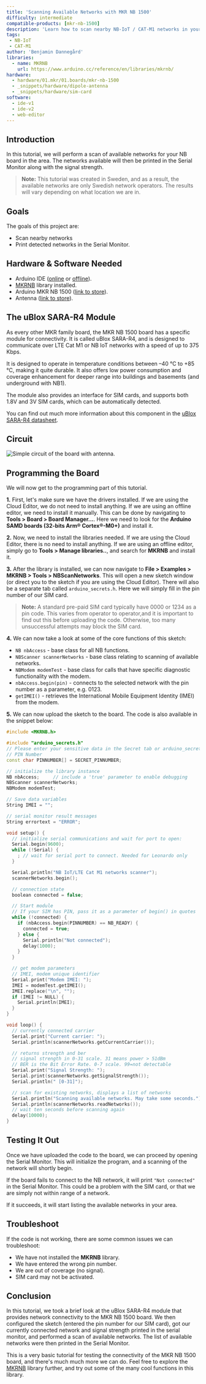 ```yaml
---
title: 'Scanning Available Networks with MKR NB 1500'
difficulty: intermediate
compatible-products: [mkr-nb-1500]
description: 'Learn how to scan nearby NB-IoT / CAT-M1 networks in your area, and print them out in the Serial Monitor.'
tags:
 - NB-IoT
 - CAT-M1
author: 'Benjamin Dannegård'
libraries: 
  - name: MKRNB
    url: https://www.arduino.cc/reference/en/libraries/mkrnb/
hardware:
  - hardware/01.mkr/01.boards/mkr-nb-1500
  - _snippets/hardware/dipole-antenna
  - _snippets/hardware/sim-card
software:
  - ide-v1
  - ide-v2
  - web-editor
---
```



## Introduction 

In this tutorial, we will perform a scan of available networks for your NB board in the area. The networks available will then be printed in the Serial Monitor along with the signal strength. 

>**Note:** This tutorial was created in Sweden, and as a result, the available networks are only Swedish network operators. The results will vary depending on what location we are in. 

## Goals

The goals of this project are:

- Scan nearby networks
- Print detected networks in the Serial Monitor.

## Hardware & Software Needed

- Arduino IDE ([online](https://create.arduino.cc/) or [offline](https://www.arduino.cc/en/main/software)).
- [MKRNB](https://www.arduino.cc/en/Reference/MKRNB) library installed.
- Arduino MKR NB 1500 ([link to store](https://store.arduino.cc/arduino-mkr-nb-1500-1413)).
- Antenna ([link to store](https://store.arduino.cc/antenna)).

## The uBlox SARA-R4 Module

As every other MKR family board, the MKR NB 1500 board has a specific module for connectivity. It is called uBlox SARA-R4, and is designed to communicate over LTE Cat M1 or NB IoT networks with a speed of up to 375 Kbps.

It is designed to operate in temperature conditions between –40 °C to +85 °C, making it quite durable. It also offers low power consumption and coverage enhancement for deeper range into buildings and basements (and underground with NB1).

The module also provides an interface for SIM cards, and supports both 1.8V and 3V SIM cards, which can be automatically detected. 

You can find out much more information about this component in the <a href="https://content.arduino.cc/assets/Arduino_SARA-R4_DataSheet_%28UBX-16024152%29.pdf" target="_blank">uBlox SARA-R4 datasheet</a>.

## Circuit

![Simple circuit of the board with antenna.](assets/MKRNB_T2_IMG01.png)

## Programming the Board

We will now get to the programming part of this tutorial. 

**1.** First, let's make sure we have the drivers installed. If we are using the Cloud Editor, we do not need to install anything. If we are using an offline editor, we need to install it manually. This can be done by navigating to **Tools > Board > Board Manager...**. Here we need to look for the **Arduino SAMD boards (32-bits Arm® Cortex®-M0+)** and install it. 

**2.** Now, we need to install the libraries needed. If we are using the Cloud Editor, there is no need to install anything. If we are using an offline editor, simply go to **Tools > Manage libraries..**, and search for **MKRNB** and install it.

**3.** After the library is installed, we can now navigate to **File > Examples > MKRNB > Tools > NBScanNetworks**. This will open a new sketch window (or direct you to the sketch if you are using the Cloud Editor). There will also be a separate tab called `arduino_secrets.h`. Here we will simply fill in the pin number of our SIM card. 

>**Note:** A standard pre-paid SIM card typically have 0000 or 1234 as a pin code. This varies from operator to operator,and it is important to find out this before uploading the code. Otherwise, too many unsuccessful attempts may block the SIM card.

**4.** We can now take a look at some of the core functions of this sketch:

- `NB nbAccess` - base class for all NB functions.
- `NBScanner scannerNetworks` - base class relating to scanning of available networks.
- `NBModem modemTest` - base class for calls that have specific diagnostic functionality with the modem.
- `nbAccess.begin(pin)` - connects to the selected network with the pin number as a parameter, e.g. 0123.
- `getIMEI()` - retrieves the International Mobile Equipment Identity (IMEI) from the modem.

**5.** We can now upload the sketch to the board. The code is also available in the snippet below:

```cpp
#include <MKRNB.h>

#include "arduino_secrets.h" 
// Please enter your sensitive data in the Secret tab or arduino_secrets.h
// PIN Number
const char PINNUMBER[] = SECRET_PINNUMBER;

// initialize the library instance
NB nbAccess;     // include a 'true' parameter to enable debugging
NBScanner scannerNetworks;
NBModem modemTest;

// Save data variables
String IMEI = "";

// serial monitor result messages
String errortext = "ERROR";

void setup() {
  // initialize serial communications and wait for port to open:
  Serial.begin(9600);
  while (!Serial) {
    ; // wait for serial port to connect. Needed for Leonardo only
  }

  Serial.println("NB IoT/LTE Cat M1 networks scanner");
  scannerNetworks.begin();

  // connection state
  boolean connected = false;

  // Start module
  // If your SIM has PIN, pass it as a parameter of begin() in quotes
  while (!connected) {
    if (nbAccess.begin(PINNUMBER) == NB_READY) {
      connected = true;
    } else {
      Serial.println("Not connected");
      delay(1000);
    }
  }

  // get modem parameters
  // IMEI, modem unique identifier
  Serial.print("Modem IMEI: ");
  IMEI = modemTest.getIMEI();
  IMEI.replace("\n", "");
  if (IMEI != NULL) {
    Serial.println(IMEI);
  }
}

void loop() {
  // currently connected carrier
  Serial.print("Current carrier: ");
  Serial.println(scannerNetworks.getCurrentCarrier());

  // returns strength and ber
  // signal strength in 0-31 scale. 31 means power > 51dBm
  // BER is the Bit Error Rate. 0-7 scale. 99=not detectable
  Serial.print("Signal Strength: ");
  Serial.print(scannerNetworks.getSignalStrength());
  Serial.println(" [0-31]");

  // scan for existing networks, displays a list of networks
  Serial.println("Scanning available networks. May take some seconds.");
  Serial.println(scannerNetworks.readNetworks());
  // wait ten seconds before scanning again
  delay(10000);
}
```

## Testing It Out

Once we have uploaded the code to the board, we can proceed by opening the Serial Monitor. This will initialize the program, and a scanning of the network will shortly begin. 

If the board fails to connect to the NB network, it will print `"Not connected"` in the Serial Monitor. This could be a problem with the SIM card, or that we are simply not within range of a network.

If it succeeds, it will start listing the available networks in your area.

## Troubleshoot

If the code is not working, there are some common issues we can troubleshoot:

- We have not installed the **MKRNB** library.
- We have entered the wrong pin number.
- We are out of coverage (no signal).
- SIM card may not be activated.

## Conclusion

In this tutorial, we took a brief look at the uBlox SARA-R4 module that provides network connectivity to the MKR NB 1500 board. We then configured the sketch (entered the pin number for our SIM card), got our currently connected network and signal strength printed in the serial monitor, and performed a scan of available networks. The list of available networks were then printed in the Serial Monitor.

This is a very basic tutorial for testing the connectivity of the MKR NB 1500 board, and there's much much more we can do. Feel free to explore the [MKRNB](https://www.arduino.cc/en/Reference/MKRNB) library further, and try out some of the many cool functions in this library.
